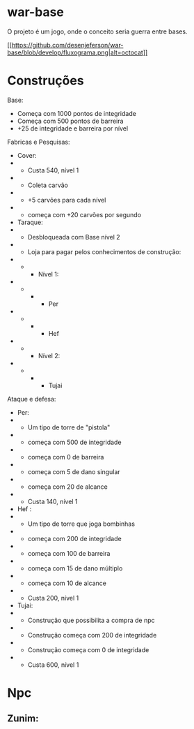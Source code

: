 # war-base
O projeto é um jogo, onde o conceito seria guerra entre bases.

[[https://github.com/desenjeferson/war-base/blob/develop/fluxograma.png|alt=octocat]]

Construções
===============================
Base:

- Começa com 1000 pontos de integridade
- Começa com 500 pontos de barreira
- +25 de integridade e barreira por nível

Fabricas e Pesquisas:

- Cover:
- - Custa 540, nível 1
- - Coleta carvão
- - +5 carvões para cada nível
- - começa com +20 carvões por segundo
- Taraque:
- - Desbloqueada com Base nível 2
- - Loja para pagar pelos conhecimentos de construção:
- - - Nível 1:
- - - - Per
- - - - Hef 
- - - Nível 2:
- - - - Tujai

Ataque e defesa:

- Per:
- - Um tipo de torre de "pistola"
- - começa com 500 de integridade
- - começa com 0 de barreira
- - começa com 5 de dano singular
- - começa com 20 de alcance
- - Custa 140, nível 1
- Hef :
- - Um tipo de torre que joga bombinhas
- - começa com 200 de integridade
- - começa com 100 de barreira
- - começa com 15 de dano múltiplo
- - começa com 10 de alcance
- - Custa 200, nível 1
- Tujai:
- - Construção que possibilita a compra de npc
- - Construção começa com 200 de integridade
- - Construção começa com 0 de integridade
- - Custa 600, nível 1

Npc
===============================
Zunim:
-
